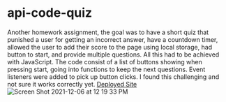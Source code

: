 # api-code-quiz
Another homework assignment, the goal was to have a short quiz that punished a user for getting an incorrect answer, have a countdown timer, allowed the user to add their score to the page using local storage, had button to start, and provide multiple questions. All this had to be achieved with JavaScript. The code consist of a list of buttons showing when pressing start, going into functions to keep the next questions. Event listeners were added to pick up button clicks. I found this challenging and not sure it works correctly yet.
[Deployed Site](https://eliglezz.github.io/api-code-quiz/)
![Screen Shot 2021-12-06 at 12 19 33 PM](https://user-images.githubusercontent.com/61998811/144916441-b4501250-bc18-4555-a939-0c250b760bab.png)
